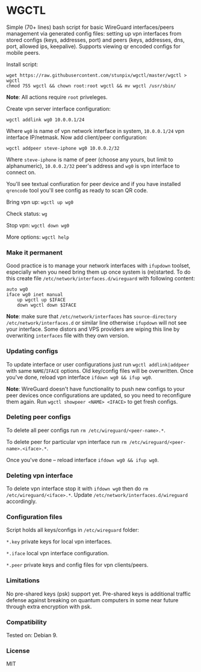 # WGCTL

Simple (70+ lines) bash script for basic WireGuard interfaces/peers management via generated config files: setting up vpn interfaces from stored configs (keys, addresses, port) and peers (keys, addresses, dns, port, allowed ips, keepalive). Supports viewing qr encoded configs for mobile peers.

Install script:
```
wget https://raw.githubusercontent.com/stunpix/wgctl/master/wgctl > wgctl
chmod 755 wgctl && chown root:root wgctl && mv wgctl /usr/sbin/
```

**Note**: All actions require `root` priveleges.

Create vpn server interface configuration:

`wgctl addlink wg0 10.0.0.1/24`

Where `wg0` is name of vpn network interface in system, `10.0.0.1/24` vpn interface IP/netmask. Now add client/peer configuration:

`wgctl addpeer steve-iphone wg0 10.0.0.2/32`

Where `steve-iphone` is name of peer (choose any yours, but limit to alphanumeric), `10.0.0.2/32` peer's address and `wg0` is vpn interface to connect on.

You'll see textual confiuration for peer device and if you have installed `qrencode` tool you'll see config as ready to scan QR code.

Bring vpn up: `wgctl up wg0`

Check status: `wg`

Stop vpn: `wgctl down wg0`

More options: `wgctl help`

### Make it permanent

Good practice is to manage your network interfaces with `ifupdown` toolset, especially when you need bring them up once system is (re)started. To do this create file `/etc/network/interfaces.d/wireguard` with following content:

```
auto wg0
iface wg0 inet manual
	up wgctl up $IFACE
	down wgctl down $IFACE
```

**Note**: make sure that `/etc/network/interfaces` has `source-directory /etc/network/interfaces.d` or similar line otherwise `ifupdown` will not see your interface. Some distors and VPS providers are wiping this line by overwriting `interfaces` file with they own version.

### Updating configs

To update interface or user configurations just run `wgctl addlink|addpeer` with same `NAME`/`IFACE` options. Old key/config files will be overwritten. Once you've done, reload vpn interface `ifdown wg0 && ifup wg0`.

**Note**: WireGuard doesn't have functionality to push new configs to your peer devices once configurations are updated, so you need to reconfigure them again. Run `wgctl showpeer <NAME> <IFACE>` to get fresh configs.

### Deleting peer configs

To delete all peer configs run `rm /etc/wireguard/<peer-name>.*`.

To delete peer for particular vpn interface run `rm /etc/wireguard/<peer-name>.<iface>.*`.

Once you've done – reload interface `ifdown wg0 && ifup wg0`.

### Deleting vpn interface

To delete vpn interface stop it with `ifdown wg0` then do `rm /etc/wireguard/<iface>.*`. Update `/etc/network/interfaces.d/wireguard` accordingly.

### Configuration files

Script holds all keys/configs in `/etc/wireguard` folder:

`*.key` private keys for local vpn interfaces.

`*.iface` local vpn interface configuration.

`*.peer` private keys and config files for vpn clients/peers.

### Limitations

No pre-shared keys (psk) support yet. Pre-shared keys is additional traffic defense against breaking on quantum computers in some near future through extra encryption with psk.

### Compatibility

Tested on: Debian 9.

### License

MIT
